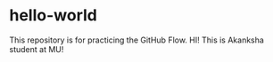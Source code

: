 # hello-world
This repository is for practicing the GitHub Flow.
HI! This is Akanksha student at MU!

